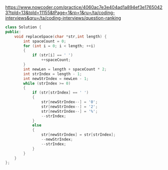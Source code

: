 https://www.nowcoder.com/practice/4060ac7e3e404ad1a894ef3e17650423?tpId=13&tqId=11155&tPage=1&rp=1&ru=/ta/coding-interviews&qru=/ta/coding-interviews/question-ranking

```cpp
class Solution {
public:
	void replaceSpace(char *str,int length) {
        int spaceCount = 0;
        for (int i = 0; i < length; ++i)
        {
            if (str[i] == ' ')
                ++spaceCount;
        }
        int newLen = length + spaceCount * 2;
        int strIndex = length - 1;
        int newStrIndex = newLen - 1;
        while (strIndex >= 0)
        {
            if (str[strIndex] == ' ')
            {
                str[newStrIndex--] = '0';
                str[newStrIndex--] = '2';
                str[newStrIndex--] = '%';
                --strIndex;
            }
            else
            {
                str[newStrIndex] = str[strIndex];
                --newStrIndex;
                --strIndex;
            }
        }
    }
};
```

